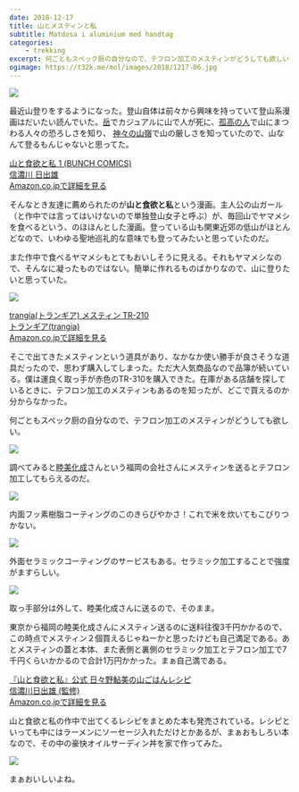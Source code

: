 ```yaml
---
date: 2018-12-17
title: 山とメスティンと私
subtitle: Matdosa i aluminium med handtag
categories: 
    - trekking
excerpt: 何ごともスペック厨の自分なので、テフロン加工のメスティンがどうしても欲しい
ogimage: https://t32k.me/mol/images/2018/1217-06.jpg
---
```


![](/mol/images/2018/1217-00.jpg)

最近山登りをするようになった。登山自体は前々から興味を持っていて登山系漫画はだいたい読んでいた。[岳](https://www.amazon.co.jp/dp/B07L4MX9WN/?tag=warikiru-22)でカジュアルに山で人が死に、[孤高の人](https://www.amazon.co.jp/dp/B00BQ9UYVO/?tag=warikiru-22)で山にまつわる人々の恐ろしさを知り、 [神々の山嶺](https://www.amazon.co.jp/dp/B00WMKOVTW/?tag=warikiru-22)で山の厳しさを知っていたので、山なんて登るもんじゃないと思ってた。

<div class="__media"><a href="https://www.amazon.co.jp/dp/4107718859/?tag=warikiru-22" target="_blank" rel="noopener">
<img src="https://images-na.ssl-images-amazon.com/images/I/61sX97bG5vL._SX352_BO1,204,203,200_.jpg" alt="" class="__media__image">
<div class="__media__body">
    <div>山と食欲と私 1 (BUNCH COMICS)</div>
    <div class="__media__text">信濃川 日出雄</div>
    <div>Amazon.co.jpで詳細を見る</div>
</div>
</a></div>

そんなとき友達に薦められたのが**山と食欲と私**という漫画。主人公の山ガール（と作中では言ってはいけないので単独登山女子と呼ぶ）が、毎回山でヤマメシを食べるという、のほほんとした漫画。登っている山も関東近郊の低山がほとんどなので、いわゆる聖地巡礼的な意味でも登ってみたいと思っていたのだ。

また作中で食べるヤマメシもとてもおいしそうに見える。それもヤマメシなので、そんなに凝ったものではない。簡単に作れるものばかりなので、山に登りたいと思っていた。

![](/mol/images/2018/1217-01.jpg)

<div class="__media"><a href="https://www.amazon.co.jp/dp/B000AQXZH4/?tag=warikiru-22" target="_blank" rel="noopener">
<img src="https://images-na.ssl-images-amazon.com/images/I/81SW2e3JQqL._SL1500_.jpg" alt="" class="__media__image">
<div class="__media__body">
    <div>trangia(トランギア) メスティン TR-210</div>
    <div class="__media__text">トランギア(trangia)</div>
    <div>Amazon.co.jpで詳細を見る</div>
</div>
</a></div>

そこで出てきたメスティンという道具があり、なかなか使い勝手が良さそうな道具だったので、思わず購入してしまった。ただ大人気商品なので品簿が続いている。僕は運良く取っ手が赤色のTR-310を購入できた。在庫がある店舗を探しているときに、テフロン加工のメスティンもあるのを知ったが、どこで買えるのか分からなかった。

何ごともスペック厨の自分なので、テフロン加工のメスティンがどうしても欲しい。

![](/mol/images/2018/1217-02.jpg)

調べてみると[睦美化成](http://www.mutsumi-chem.jp/)さんという福岡の会社さんにメスティンを送るとテフロン加工してもらえるのだ。

![](/mol/images/2018/1217-03.jpg)

内面フッ素樹脂コーティングのこのきらびやかさ！これで米を炊いてもこびりつかない。

![](/mol/images/2018/1217-04.jpg)

外面セラミックコーティングのサービスもある。セラミック加工することで強度がますらしい。

![](/mol/images/2018/1217-05.jpg)

取っ手部分は外して、睦美化成さんに送るので、そのまま。

東京から福岡の睦美化成さんにメスティン送るのに送料往復3千円かかるので、この時点でメスティン２個買えるじゃねーかと思ったけども自己満足である。あとメスティンの蓋と本体、また表側と裏側のセラミック加工とテフロン加工で7千円くらいかかるので合計1万円かかった。まぁ自己満である。

<div class="__media"><a href="https://www.amazon.co.jp/dp/4635450325/?tag=warikiru-22" target="_blank" rel="noopener">
<img src="https://images-na.ssl-images-amazon.com/images/I/51vx9nhnI1L._SX353_BO1,204,203,200_.jpg" alt="" class="__media__image">
<div class="__media__body">
    <div>『山と食欲と私』公式 日々野鮎美の山ごはんレシピ</div>
    <div class="__media__text">信濃川日出雄 (監修)</div>
    <div>Amazon.co.jpで詳細を見る</div>
</div>
</a></div>

山と食欲と私の作中で出てくるレシピをまとめた本も発売されている。レシピといっても中にはラーメンにソーセージ入れただけとかあるが、まぁおもしろい本なので、その中の豪快オイルサーディン丼を家で作ってみた。

![](/mol/images/2018/1217-06.jpg)

まぁおいしいよね。




